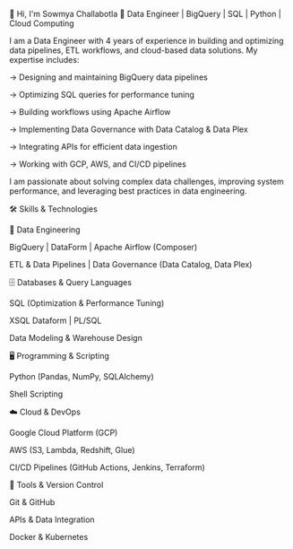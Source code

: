👋 Hi, I'm Sowmya Challabotla
🚀 Data Engineer | BigQuery | SQL | Python | Cloud Computing

I am a Data Engineer with 4 years of experience in building and optimizing data pipelines, ETL workflows, and cloud-based data solutions. My expertise includes:


-> Designing and maintaining BigQuery data pipelines

-> Optimizing SQL queries for performance tuning

-> Building workflows using Apache Airflow

-> Implementing Data Governance with Data Catalog & Data Plex

-> Integrating APIs for efficient data ingestion

-> Working with GCP, AWS, and CI/CD pipelines

I am passionate about solving complex data challenges, improving system performance, and leveraging best practices in data engineering.

🛠 Skills & Technologies

💾 Data Engineering

BigQuery | DataForm | Apache Airflow (Composer)

ETL & Data Pipelines | Data Governance (Data Catalog, Data Plex)

🗄️ Databases & Query Languages

SQL (Optimization & Performance Tuning)

XSQL Dataform | PL/SQL

Data Modeling & Warehouse Design

🖥️ Programming & Scripting

Python (Pandas, NumPy, SQLAlchemy)

Shell Scripting

☁️ Cloud & DevOps

Google Cloud Platform (GCP)

AWS (S3, Lambda, Redshift, Glue)

CI/CD Pipelines (GitHub Actions, Jenkins, Terraform)

🔧 Tools & Version Control

Git & GitHub

APIs & Data Integration

Docker & Kubernetes
